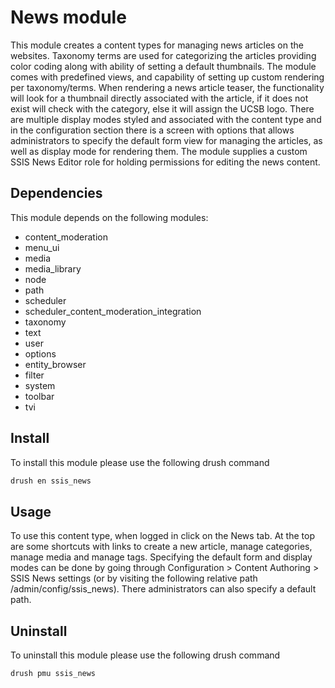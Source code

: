 # News module

This module creates a content types for managing news articles on the websites. Taxonomy terms are used for categorizing the articles providing color coding along with ability of setting a default thumbnails. The module comes with predefined views, and capability of setting up custom rendering per taxonomy/terms.
When rendering a news article teaser, the functionality will look for a thumbnail directly associated with the article, if it does not exist will check with the category, else it will assign the UCSB logo. There are multiple display modes styled and associated with the content type and in the configuration section there is a screen with options that allows administrators to specify the default form view for managing the articles, as well as display mode for rendering them. 
The module supplies a custom SSIS News Editor role for holding permissions for editing the news content.

## Dependencies

This module depends on the following modules:
  - content_moderation
  - menu_ui
  - media
  - media_library
  - node
  - path
  - scheduler
  - scheduler_content_moderation_integration
  - taxonomy
  - text
  - user
  - options
  - entity_browser
  - filter
  - system
  - toolbar
  - tvi

## Install

To install this module please use the following drush command

```bash
drush en ssis_news
```

## Usage

To use this content type, when logged in click on the News tab. At the top are some shortcuts with links to create a new article, manage categories, manage media and manage tags.
Specifying the default form and display modes can be done by going through Configuration > Content Authoring > SSIS News settings (or by visiting the following relative path /admin/config/ssis_news). There administrators can also specify a default path. 

## Uninstall

To uninstall this module please use the following drush command

```bash
drush pmu ssis_news
```